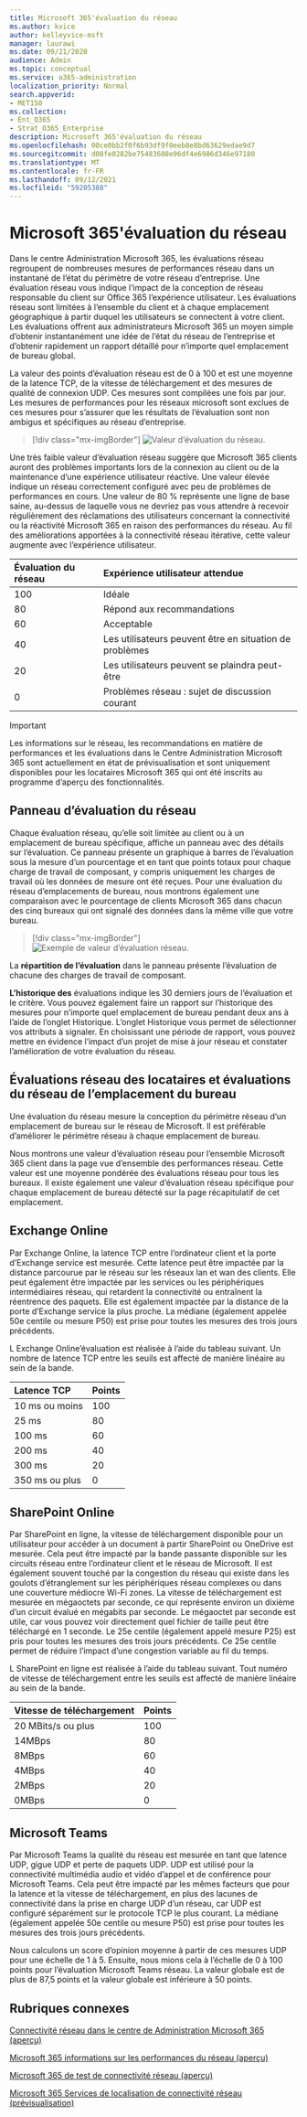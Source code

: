 ```yaml
---
title: Microsoft 365'évaluation du réseau
ms.author: kvice
author: kelleyvice-msft
manager: laurawi
ms.date: 09/21/2020
audience: Admin
ms.topic: conceptual
ms.service: o365-administration
localization_priority: Normal
search.appverid:
- MET150
ms.collection:
- Ent_O365
- Strat_O365_Enterprise
description: Microsoft 365'évaluation du réseau
ms.openlocfilehash: 00ce0bb2f0f6b93df9f0eeb8e8bd63629edae9d7
ms.sourcegitcommit: d08fe0282be75483608e96df4e6986d346e97180
ms.translationtype: MT
ms.contentlocale: fr-FR
ms.lasthandoff: 09/12/2021
ms.locfileid: "59205388"
---
```

# <a name="microsoft-365-network-assessment"></a>Microsoft 365'évaluation du réseau

Dans le centre Administration Microsoft 365, les évaluations  réseau regroupent de nombreuses mesures de performances réseau dans un instantané de l’état du périmètre de votre réseau d’entreprise. Une évaluation réseau vous indique l’impact de la conception de réseau responsable du client sur Office 365 l’expérience utilisateur. Les évaluations réseau sont limitées à l’ensemble du client et à chaque emplacement géographique à partir duquel les utilisateurs se connectent à votre client. Les évaluations offrent aux administrateurs Microsoft 365 un moyen simple d’obtenir instantanément une idée de l’état du réseau de l’entreprise et d’obtenir rapidement un rapport détaillé pour n’importe quel emplacement de bureau global.

La valeur des points d’évaluation réseau est de 0 à 100 et est une moyenne de la latence TCP, de la vitesse de téléchargement et des mesures de qualité de connexion UDP. Ces mesures sont compilées une fois par jour. Les mesures de performances pour les réseaux microsoft sont exclues de ces mesures pour s’assurer que les résultats de l’évaluation sont non ambigus et spécifiques au réseau d’entreprise.

> [!div class="mx-imgBorder"]
> ![Valeur d’évaluation du réseau.](../media/m365-mac-perf/m365-mac-perf-overview-score-top.png)

Une très faible valeur d’évaluation réseau suggère que Microsoft 365 clients auront des problèmes importants lors de la connexion au client ou de la maintenance d’une expérience utilisateur réactive. Une valeur élevée indique un réseau correctement configuré avec peu de problèmes de performances en cours. Une valeur de 80 % représente une ligne de base saine, au-dessus de laquelle vous ne devriez pas vous attendre à recevoir régulièrement des réclamations des utilisateurs concernant la connectivité ou la réactivité Microsoft 365 en raison des performances du réseau. Au fil des améliorations apportées à la connectivité réseau itérative, cette valeur augmente avec l’expérience utilisateur.

| Évaluation du réseau | Expérience utilisateur attendue |
| :----------------- | :----------------------- |
| 100                | Idéale                     |
| 80                 | Répond aux recommandations    |
| 60                 | Acceptable               |
| 40                 | Les utilisateurs peuvent être en situation de problèmes |
| 20                 | Les utilisateurs peuvent se plaindra peut-être       |
| 0                  | Problèmes réseau : sujet de discussion courant |

>[!IMPORTANT]
>Les informations sur le réseau, les recommandations en matière de performances et les évaluations dans le Centre Administration Microsoft 365 sont actuellement en état de prévisualisation et sont uniquement disponibles pour les locataires Microsoft 365 qui ont été inscrits au programme d’aperçu des fonctionnalités.

## <a name="network-assessment-panel"></a>Panneau d’évaluation du réseau

Chaque évaluation réseau, qu’elle soit limitée au client ou à un emplacement de bureau spécifique, affiche un panneau avec des détails sur l’évaluation. Ce panneau présente un graphique à barres de l’évaluation sous la mesure d’un pourcentage et en tant que points totaux pour chaque charge de travail de composant, y compris uniquement les charges de travail où les données de mesure ont été reçues. Pour une évaluation du réseau d’emplacements de bureau, nous montrons également une comparaison avec le pourcentage de clients Microsoft 365 dans chacun des cinq bureaux qui ont signalé des données dans la même ville que votre bureau.

> [!div class="mx-imgBorder"]
> ![Exemple de valeur d’évaluation réseau.](../media/m365-mac-perf/m365-mac-perf-overview-score.png)

La **répartition de l’évaluation** dans le panneau présente l’évaluation de chacune des charges de travail de composant.

**L’historique des** évaluations indique les 30 derniers jours de l’évaluation et le critère. Vous pouvez également faire un rapport sur l’historique des mesures pour n’importe quel emplacement de bureau pendant deux ans à l’aide de l’onglet Historique. L’onglet Historique vous permet de sélectionner vos attributs à signaler. En choisissant une période de rapport, vous pouvez mettre en évidence l’impact d’un projet de mise à jour réseau et constater l’amélioration de votre évaluation du réseau.

## <a name="tenant-network-assessments-and-office-location-network-assessments"></a>Évaluations réseau des locataires et évaluations du réseau de l’emplacement du bureau

Une évaluation du réseau mesure la conception du périmètre réseau d’un emplacement de bureau sur le réseau de Microsoft. Il est préférable d’améliorer le périmètre réseau à chaque emplacement de bureau.

Nous montrons une valeur d’évaluation réseau pour l’ensemble Microsoft 365 client dans la page vue d’ensemble des performances réseau. Cette valeur est une moyenne pondérée des évaluations réseau pour tous les bureaux. Il existe également une valeur d’évaluation réseau spécifique pour chaque emplacement de bureau détecté sur la page récapitulatif de cet emplacement.

## <a name="exchange-online"></a>Exchange Online

Par Exchange Online, la latence TCP entre l’ordinateur client et la porte d’Exchange service est mesurée. Cette latence peut être impactée par la distance parcourue par le réseau sur les réseaux lan et wan des clients. Elle peut également être impactée par les services ou les périphériques intermédiaires réseau, qui retardent la connectivité ou entraînent la réentrence des paquets. Elle est également impactée par la distance de la porte d’Exchange service la plus proche. La médiane (également appelée 50e centile ou mesure P50) est prise pour toutes les mesures des trois jours précédents.

L Exchange Online’évaluation est réalisée à l’aide du tableau suivant. Un nombre de latence TCP entre les seuils est affecté de manière linéaire au sein de la bande.

| Latence TCP   | Points |
| :------------ | :----- |
| 10 ms ou moins  | 100    |
| 25 ms          | 80     |
| 100 ms         | 60     |
| 200 ms         | 40     |
| 300 ms         | 20     |
| 350 ms ou plus | 0      |

## <a name="sharepoint-online"></a>SharePoint Online

Par SharePoint en ligne, la vitesse de téléchargement disponible pour un utilisateur pour accéder à un document à partir SharePoint ou OneDrive est mesurée. Cela peut être impacté par la bande passante disponible sur les circuits réseau entre l’ordinateur client et le réseau de Microsoft. Il est également souvent touché par la congestion du réseau qui existe dans les goulots d’étranglement sur les périphériques réseau complexes ou dans une couverture médiocre Wi-Fi zones. La vitesse de téléchargement est mesurée en mégaoctets par seconde, ce qui représente environ un dixième d’un circuit évalué en mégabits par seconde. Le mégaoctet par seconde est utile, car vous pouvez voir directement quel fichier de taille peut être téléchargé en 1 seconde. Le 25e centile (également appelé mesure P25) est pris pour toutes les mesures des trois jours précédents. Ce 25e centile permet de réduire l’impact d’une congestion variable au fil du temps.

L SharePoint en ligne est réalisée à l’aide du tableau suivant. Tout numéro de vitesse de téléchargement entre les seuils est affecté de manière linéaire au sein de la bande.

| Vitesse de téléchargement | Points |
| :------------- | :----- |
| 20 MBits/s ou plus | 100    |
| 14MBps         | 80     |
| 8MBps          | 60     |
| 4MBps          | 40     |
| 2MBps          | 20     |
| 0MBps          | 0      |

## <a name="microsoft-teams"></a>Microsoft Teams

Par Microsoft Teams la qualité du réseau est mesurée en tant que latence UDP, gigue UDP et perte de paquets UDP. UDP est utilisé pour la connectivité multimédia audio et vidéo d’appel et de conférence pour Microsoft Teams. Cela peut être impacté par les mêmes facteurs que pour la latence et la vitesse de téléchargement, en plus des lacunes de connectivité dans la prise en charge UDP d’un réseau, car UDP est configuré séparément sur le protocole TCP le plus courant. La médiane (également appelée 50e centile ou mesure P50) est prise pour toutes les mesures des trois jours précédents. 

Nous calculons un score d’opinion moyenne à partir de ces mesures UDP pour une échelle de 1 à 5. Ensuite, nous mions cela à l’échelle de 0 à 100 points pour l’évaluation Microsoft Teams réseau.  La valeur globale est de plus de 87,5 points et la valeur globale est inférieure à 50 points.

## <a name="related-topics"></a>Rubriques connexes

[Connectivité réseau dans le centre de Administration Microsoft 365 (aperçu)](office-365-network-mac-perf-overview.md)

[Microsoft 365 informations sur les performances du réseau (aperçu)](office-365-network-mac-perf-insights.md)

[Microsoft 365 de test de connectivité réseau (aperçu)](office-365-network-mac-perf-onboarding-tool.md)

[Microsoft 365 Services de localisation de connectivité réseau (prévisualisation)](office-365-network-mac-location-services.md)
